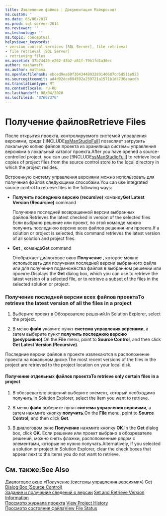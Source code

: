 ```yaml
---
title: Извлечение файлов | Документация Майкрософт
ms.custom: ''
ms.date: 03/06/2017
ms.prod: sql-server-2014
ms.reviewer: ''
ms.technology: ''
ms.topic: conceptual
helpviewer_keywords:
- version control services [SQL Server], file retrieval
- file retrieval [SQL Server]
- retrieving files
ms.assetid: 37b74426-e262-43b2-a81f-79b1fd1a36ec
author: mashamsft
ms.author: mathoma
ms.openlocfilehash: ebced9ea69f304344893289140687cd6d511e923
ms.sourcegitcommit: ad4d92dce894592a259721a1571b1d8736abacdb
ms.translationtype: MT
ms.contentlocale: ru-RU
ms.lasthandoff: 08/04/2020
ms.locfileid: "87667376"
---
```

# <a name="retrieve-files"></a><span data-ttu-id="860da-102">Получение файлов</span><span class="sxs-lookup"><span data-stu-id="860da-102">Retrieve Files</span></span>
  <span data-ttu-id="860da-103">После открытия проекта, контролируемого системой управления версиями, среда [!INCLUDE[ssManStudioFull](../includes/ssmanstudiofull-md.md)] позволяет загрузить локальную копию файлов проекта из хранилища системы управления версиями в локальный каталог проекта.</span><span class="sxs-lookup"><span data-stu-id="860da-103">After you have opened a source-controlled project, you can use [!INCLUDE[ssManStudioFull](../includes/ssmanstudiofull-md.md)] to retrieve local copies of project files from the source control store to the local directory in which the project resides.</span></span>  
  
 <span data-ttu-id="860da-104">Встроенную систему управления версиями можно использовать для получения файлов следующими способами.</span><span class="sxs-lookup"><span data-stu-id="860da-104">You can use integrated source control to retrieve files in the following ways:</span></span>  
  
-   <span data-ttu-id="860da-105">**Получить последнюю версию (recursive)** команду</span><span class="sxs-lookup"><span data-stu-id="860da-105">**Get Latest Version (Recursive)** command</span></span>  
  
     <span data-ttu-id="860da-106">Получение последней возвращенной версии выбранных файлов.</span><span class="sxs-lookup"><span data-stu-id="860da-106">Retrieves the latest checked in version of the selected files.</span></span> <span data-ttu-id="860da-107">Если выбрано решение или проект, по этой команде можно получить последнюю версию всех файлов решения или проекта.</span><span class="sxs-lookup"><span data-stu-id="860da-107">If a solution or project is selected, this command retrieves the latest version of all solution and project files.</span></span>  
  
-   <span data-ttu-id="860da-108">**Get** , команда</span><span class="sxs-lookup"><span data-stu-id="860da-108">**Get** command</span></span>  
  
     <span data-ttu-id="860da-109">Отображает диалоговое окно **Получение** , которое можно использовать для получения последней версии выбранного файла или для получения подмножества файлов в выбранном решении или проекте.</span><span class="sxs-lookup"><span data-stu-id="860da-109">Displays the **Get** dialog box, which you can use to retrieve the latest version of a selected file, or to retrieve a subset of the files in the selected solution or project.</span></span>  
  
### <a name="to-retrieve-the-latest-version-of-all-the-files-in-a-project"></a><span data-ttu-id="860da-110">Получение последней версии всех файлов проекта</span><span class="sxs-lookup"><span data-stu-id="860da-110">To retrieve the latest version of all the files in a project</span></span>  
  
1.  <span data-ttu-id="860da-111">Выберите проект в Обозревателе решений.</span><span class="sxs-lookup"><span data-stu-id="860da-111">In Solution Explorer, select the project.</span></span>  
  
2.  <span data-ttu-id="860da-112">В меню **файл** укажите пункт **система управления версиями**, а затем выберите пункт **получить последнюю версию (рекурсивно)**.</span><span class="sxs-lookup"><span data-stu-id="860da-112">On the **File** menu, point to **Source Control**, and then click **Get Latest Version (Recursive)**.</span></span>  
  
 <span data-ttu-id="860da-113">Последние версии файлов в проекте извлекаются в расположение проекта на локальном диске.</span><span class="sxs-lookup"><span data-stu-id="860da-113">The most recent versions of the files in the project are retrieved to the project location on your local disk.</span></span>  
  
#### <a name="to-retrieve-only-certain-files-in-a-project"></a><span data-ttu-id="860da-114">Получение отдельных файлов проекта</span><span class="sxs-lookup"><span data-stu-id="860da-114">To retrieve only certain files in a project</span></span>  
  
1.  <span data-ttu-id="860da-115">В обозревателе решений выберите элемент, который необходимо получить.</span><span class="sxs-lookup"><span data-stu-id="860da-115">In Solution Explorer, select the item you want to retrieve.</span></span>  
  
2.  <span data-ttu-id="860da-116">В меню **файл** выберите пункт **система управления версиями**, а затем нажмите кнопку **получить**.</span><span class="sxs-lookup"><span data-stu-id="860da-116">On the **File** menu, point to **Source Control**, and then click **Get**.</span></span>  
  
3.  <span data-ttu-id="860da-117">В диалоговом окне **Получение** нажмите кнопку **ОК**.</span><span class="sxs-lookup"><span data-stu-id="860da-117">In the **Get** dialog box, click **OK**.</span></span> <span data-ttu-id="860da-118">Если решение или проект выбрано в обозревателе решений, можно снять флажки, расположенные рядом с элементами, которые не нужно получать.</span><span class="sxs-lookup"><span data-stu-id="860da-118">Alternatively, if you selected a solution or project in Solution Explorer, clear the check boxes that appear next to the items you do not want to retrieve.</span></span>  
  
## <a name="see-also"></a><span data-ttu-id="860da-119">См. также:</span><span class="sxs-lookup"><span data-stu-id="860da-119">See Also</span></span>  
 <span data-ttu-id="860da-120">[Диалоговое окно «Получение &#40;системы управления версиями»&#41;](../../2014/database-engine/get-dialog-box-source-control.md) </span><span class="sxs-lookup"><span data-stu-id="860da-120">[Get Dialog Box &#40;Source Control&#41;](../../2014/database-engine/get-dialog-box-source-control.md) </span></span>  
 <span data-ttu-id="860da-121">[Задание и получение сведений о версии](../../2014/database-engine/set-and-retrieve-version-information.md) </span><span class="sxs-lookup"><span data-stu-id="860da-121">[Set and Retrieve Version Information](../../2014/database-engine/set-and-retrieve-version-information.md) </span></span>  
 <span data-ttu-id="860da-122">[Просмотр журнала проекта](../../2014/database-engine/view-project-history.md) </span><span class="sxs-lookup"><span data-stu-id="860da-122">[View Project History](../../2014/database-engine/view-project-history.md) </span></span>  
 [<span data-ttu-id="860da-123">Просмотр состояния файла</span><span class="sxs-lookup"><span data-stu-id="860da-123">View File Status</span></span>](../../2014/database-engine/view-file-status.md)  
  
  
